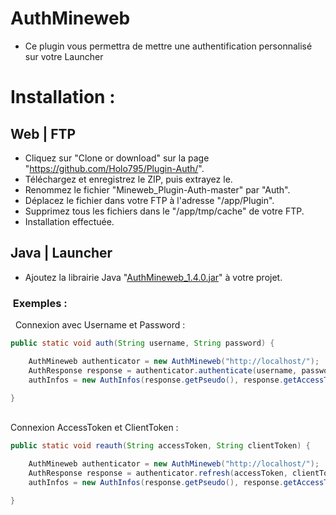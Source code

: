 # AuthMineweb
- Ce plugin vous permettra de mettre une authentification personnalisé
sur votre Launcher

<h1>Installation :  
  
  
## Web | FTP
- Cliquez sur "Clone or download" sur la page "https://github.com/Holo795/Plugin-Auth/".
- Téléchargez et enregistrez le ZIP, puis extrayez le.
- Renommez le fichier "Mineweb_Plugin-Auth-master" par "Auth".
- Déplacez le fichier dans votre FTP à l'adresse "/app/Plugin".
- Supprimez tous les fichiers dans le "/app/tmp/cache" de votre FTP.
- Installation effectuée. 
##  
  
## Java | Launcher
- Ajoutez la librairie Java "[AuthMineweb_1.4.0.jar](https://github.com/Holo795/Plugin-Auth/raw/master/Documentation/AuthMineweb_1.4.0.jar)" à votre projet.

###  Exemples :
 
Connexion avec Username et Password :
```java
public static void auth(String username, String password) {

	AuthMineweb authenticator = new AuthMineweb("http://localhost/");
	AuthResponse response = authenticator.authenticate(username, password);
	authInfos = new AuthInfos(response.getPseudo(), response.getAccessToken(), response.getClientToken(), response.getUuid());

}
```
   
Connexion AccessToken et ClientToken :
```java
public static void reauth(String accessToken, String clientToken) {

	AuthMineweb authenticator = new AuthMineweb("http://localhost/");
	AuthResponse response = authenticator.refresh(accessToken, clientToken);
	authInfos = new AuthInfos(response.getPseudo(), response.getAccessToken(), response.getClientToken(), response.getUuid());

}
```
##

